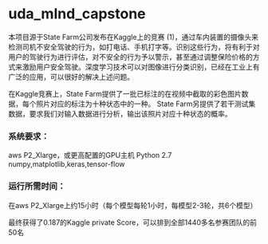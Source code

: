 # uda_mlnd_capstone

本项目源于State Farm公司发布在Kaggle上的竞赛 (1)，通过车内装置的摄像头来检测司机不安全驾驶的行为，如打电话、手机打字等。识别这些行为，将有利于对用户的驾驶行为进行评估，对不安全的行为予以警示，甚至通过调整保险价格的方式来激励用户安全驾驶。深度学习技术可以对图像进行分类识别，已经在工业上有广泛的应用，可以很好的解决上述问题。

在Kaggle竞赛上，State Farm提供了一批已标注的在视频中截取的彩色图片数据，每个照片对应的标注为十种状态中的一种。
State Farm另提供了若干测试集数据，要求我们对输入数据进行分析，输出该照片对应十种状态的概率。

### 系统要求：
aws P2_Xlarge，或更高配置的GPU主机
Python 2.7
numpy,matplotlib,keras,tensor-flow

### 运行所需时间：
在aws P2_Xlarge上约15小时（每个模型每轮1小时，每模型2-3轮，共6个模型）

最终获得了0.187的Kaggle private Score，可以排到全部1440多名参赛团队的前50名
